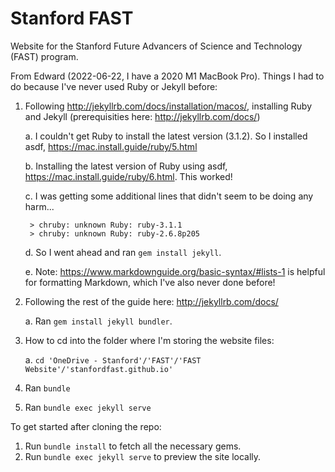 # Stanford FAST

Website for the Stanford Future Advancers of Science and Technology (FAST) program.

From Edward (2022-06-22, I have a 2020 M1 MacBook Pro). Things I had to do because I've never used Ruby or Jekyll before:
1. Following http://jekyllrb.com/docs/installation/macos/, installing Ruby and Jekyll (prerequisities here: http://jekyllrb.com/docs/)

	a. I couldn't get Ruby to install the latest version (3.1.2). So I installed asdf, https://mac.install.guide/ruby/5.html

	b. Installing the latest version of Ruby using asdf, https://mac.install.guide/ruby/6.html. This worked! 

	c. I was getting some additional lines that didn't seem to be doing any harm...

		> chruby: unknown Ruby: ruby-3.1.1
		> chruby: unknown Ruby: ruby-2.6.8p205

	d. So I went ahead and ran `gem install jekyll`.

	e. Note: https://www.markdownguide.org/basic-syntax/#lists-1 is helpful for formatting Markdown, which I've also never done before!

2. Following the rest of the guide here: http://jekyllrb.com/docs/

	a. Ran `gem install jekyll bundler`.

3. How to cd into the folder where I'm storing the website files:

	a. `cd 'OneDrive - Stanford'/'FAST'/'FAST Website'/'stanfordfast.github.io'`

4. Ran `bundle`

5. Ran `bundle exec jekyll serve` 


To get started after cloning the repo:
1. Run `bundle install` to fetch all the necessary gems.
2. Run `bundle exec jekyll serve` to preview the site locally.
